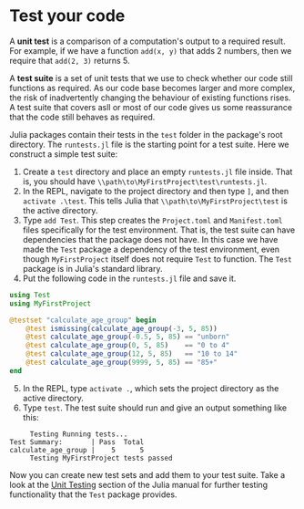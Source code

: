 # Test your code

A __unit test__ is a comparison of a computation's output to a required result.
For example, if we have a function `add(x, y)` that adds 2 numbers, then we require that `add(2, 3)` returns 5.

A __test suite__ is a set of unit tests that we use to check whether our code still functions as required.
As our code base becomes larger and more complex, the risk of inadvertently changing the behaviour of existing functions rises.
A test suite that covers asll or most of our code gives us some reassurance that the code still behaves as required.

Julia packages contain their tests in the `test` folder in the package's root directory.
The `runtests.jl` file is the starting point for a test suite.
Here we construct a simple test suite:

1. Create a `test` directory and place an empty `runtests.jl` file inside. That is, you should have `\\path\to\MyFirstProject\test\runtests.jl`.
2. In the REPL, navigate to the project directory and then type `]`, and then `activate .\test`. This tells Julia that `\\path\to\MyFirstProject\test` is the active directory.
3. Type `add Test`. This step creates the `Project.toml` and `Manifest.toml` files specifically for the test environment. That is, the test suite can have dependencies that the package does not have. In this case we have made the `Test` package a dependency of the test environment, even though `MyFirstProject` itself does not require `Test` to function. The `Test` package is in Julia's standard library.
4. Put the following code in the `runtests.jl` file and save it.

```julia
using Test
using MyFirstProject

@testset "calculate_age_group" begin
    @test ismissing(calculate_age_group(-3, 5, 85))
    @test calculate_age_group(-0.5, 5, 85) == "unborn"
    @test calculate_age_group(0, 5, 85)    == "0 to 4"
    @test calculate_age_group(12, 5, 85)   == "10 to 14"
    @test calculate_age_group(9999, 5, 85) == "85+"
end
```

5. In the REPL, type `activate .`, which sets the project directory as the active directory.
6. Type `test`. The test suite should run and give an output something like this:

```
     Testing Running tests...
Test Summary:       | Pass  Total
calculate_age_group |    5      5
     Testing MyFirstProject tests passed 
```

Now you can create new test sets and add them to your test suite.
Take a look at the [Unit Testing](https://docs.julialang.org/en/v1/stdlib/Test/) section of the Julia manual for further testing functionality that the `Test` package provides.